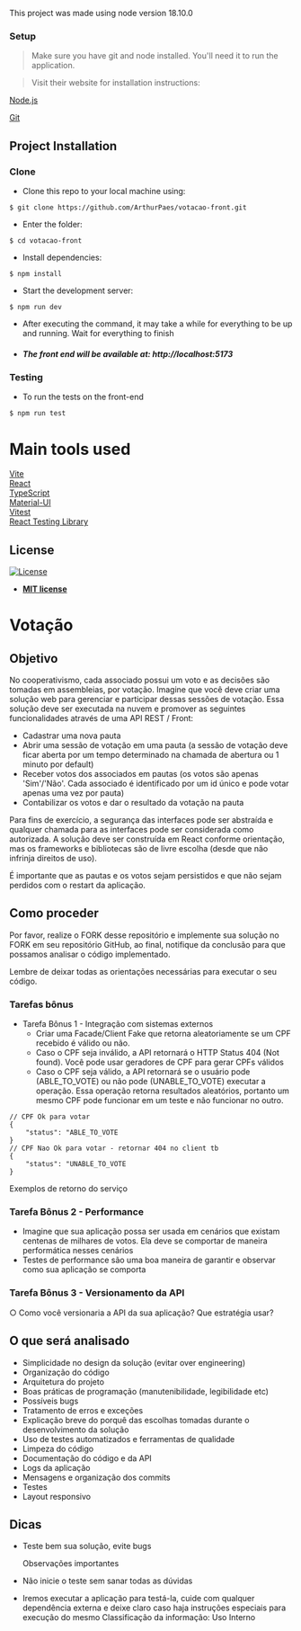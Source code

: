
This project was made using node version 18.10.0

### Setup

> Make sure you have git and node installed. You'll need it to run the application.

>Visit their website for installation instructions: 

[Node.js](https://nodejs.org/en/download/)

[Git](https://git-scm.com/book/en/v2/Getting-Started-Installing-Git)

## Project Installation

### Clone

- Clone this repo to your local machine using:

```shell
$ git clone https://github.com/ArthurPaes/votacao-front.git
```

- Enter the folder:

```shell
$ cd votacao-front
```

- Install dependencies:

```shell
$ npm install
```

- Start the development server:

```shell
$ npm run dev
```

- After executing the command, it may take a while for everything to be up and running. Wait for everything to finish

- ##### The front end will be available at: http://localhost:5173 

### Testing

- To run the tests on the front-end

```shell
$ npm run test
```

# Main tools used

<a href="https://github.com/vitejs/vite">Vite</a> <br/>
<a href="https://github.com/facebook/react">React</a> <br/>
<a href="https://github.com/microsoft/TypeScript">TypeScript</a> <br/>
<a href="https://github.com/mui/material-ui">Material-UI</a> <br/>
<a href="https://github.com/vitest-dev/vitest">Vitest</a> <br/>
<a href="https://github.com/testing-library/react-testing-library">React Testing Library</a> <br/>

## License

[![License](http://img.shields.io/:license-mit-blue.svg?style=flat-square)](http://badges.mit-license.org)

- **[MIT license](http://opensource.org/licenses/mit-license.php)**

# Votação

## Objetivo

No cooperativismo, cada associado possui um voto e as decisões são tomadas em assembleias, por votação. Imagine que você deve criar uma solução web para gerenciar e participar dessas sessões de votação.
Essa solução deve ser executada na nuvem e promover as seguintes funcionalidades através de uma API REST / Front:

- Cadastrar uma nova pauta
- Abrir uma sessão de votação em uma pauta (a sessão de votação deve ficar aberta por
  um tempo determinado na chamada de abertura ou 1 minuto por default)
- Receber votos dos associados em pautas (os votos são apenas 'Sim'/'Não'. Cada associado
  é identificado por um id único e pode votar apenas uma vez por pauta)
- Contabilizar os votos e dar o resultado da votação na pauta

Para fins de exercício, a segurança das interfaces pode ser abstraída e qualquer chamada para as interfaces pode ser considerada como autorizada. A solução deve ser construída em React conforme orientação, mas os frameworks e bibliotecas são de livre escolha (desde que não infrinja direitos de uso).

É importante que as pautas e os votos sejam persistidos e que não sejam perdidos com o restart da aplicação.

## Como proceder

Por favor, realize o FORK desse repositório e implemente sua solução no FORK em seu repositório GitHub, ao final, notifique da conclusão para que possamos analisar o código implementado.

Lembre de deixar todas as orientações necessárias para executar o seu código.

### Tarefas bônus

- Tarefa Bônus 1 - Integração com sistemas externos
  - Criar uma Facade/Client Fake que retorna aleatoriamente se um CPF recebido é válido ou não.
  - Caso o CPF seja inválido, a API retornará o HTTP Status 404 (Not found). Você pode usar geradores de CPF para gerar CPFs válidos
  - Caso o CPF seja válido, a API retornará se o usuário pode (ABLE_TO_VOTE) ou não pode (UNABLE_TO_VOTE) executar a operação. Essa operação retorna resultados aleatórios, portanto um mesmo CPF pode funcionar em um teste e não funcionar no outro.

```
// CPF Ok para votar
{
    "status": "ABLE_TO_VOTE
}
// CPF Nao Ok para votar - retornar 404 no client tb
{
    "status": "UNABLE_TO_VOTE
}
```

Exemplos de retorno do serviço

### Tarefa Bônus 2 - Performance

- Imagine que sua aplicação possa ser usada em cenários que existam centenas de
  milhares de votos. Ela deve se comportar de maneira performática nesses
  cenários
- Testes de performance são uma boa maneira de garantir e observar como sua
  aplicação se comporta

### Tarefa Bônus 3 - Versionamento da API

○ Como você versionaria a API da sua aplicação? Que estratégia usar?

## O que será analisado

- Simplicidade no design da solução (evitar over engineering)
- Organização do código
- Arquitetura do projeto
- Boas práticas de programação (manutenibilidade, legibilidade etc)
- Possíveis bugs
- Tratamento de erros e exceções
- Explicação breve do porquê das escolhas tomadas durante o desenvolvimento da solução
- Uso de testes automatizados e ferramentas de qualidade
- Limpeza do código
- Documentação do código e da API
- Logs da aplicação
- Mensagens e organização dos commits
- Testes
- Layout responsivo

## Dicas

- Teste bem sua solução, evite bugs

  Observações importantes
- Não inicie o teste sem sanar todas as dúvidas
- Iremos executar a aplicação para testá-la, cuide com qualquer dependência externa e
  deixe claro caso haja instruções especiais para execução do mesmo
  Classificação da informação: Uso Interno
